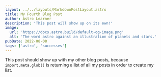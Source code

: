 ```yaml
---
layout: ../../layouts/MarkdownPostLayout.astro
title: My Fourth Blog Post
author: Astro Learner
description: 'This post will show up on its own!'
image:
  url: 'https://docs.astro.build/default-og-image.png'
  alt: 'The word astro against an illustration of planets and stars.'
pubDate: 2022-08-08
tags: ['astro', 'successes']
---
```


This post should show up with my other blog posts, because `import.meta.glob()`
is returning a list of all my posts in order to create my list.
